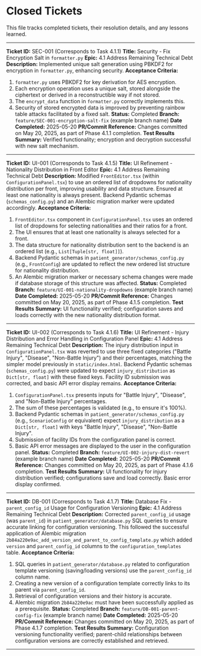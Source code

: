 # Closed Tickets

This file tracks completed tickets, their resolution details, and any lessons learned.

---

__Ticket ID:__ SEC-001 (Corresponds to Task 4.1.1) __Title:__ Security - Fix Encryption Salt in `formatter.py`
__Epic:__ 4.1 Address Remaining Technical Debt
__Description:__ Implemented unique salt generation using PBKDF2 for encryption in `formatter.py`, enhancing security.
__Acceptance Criteria:__
1. `formatter.py` uses PBKDF2 for key derivation for AES encryption.
2. Each encryption operation uses a unique salt, stored alongside the ciphertext or derived in a reconstructible way if not stored.
3. The `encrypt_data` function in `formatter.py` correctly implements this.
4. Security of stored encrypted data is improved by preventing rainbow table attacks facilitated by a fixed salt.
__Status:__ Completed
__Branch:__ `feature/SEC-001-encryption-salt-fix` (example branch name)
__Date Completed:__ 2025-05-20
__PR/Commit Reference:__ Changes committed on May 20, 2025, as part of Phase 4.1.1 completion.
__Test Results Summary:__ Verified functionality; encryption and decryption successful with new salt mechanism.

---

__Ticket ID:__ UI-001 (Corresponds to Task 4.1.5) __Title:__ UI Refinement - Nationality Distribution in Front Editor
__Epic:__ 4.1 Address Remaining Technical Debt
__Description:__ Modified `FrontEditor.tsx` (within `ConfigurationPanel.tsx`) to use an ordered list of dropdowns for nationality distribution per front, improving usability and data structure. Ensured at least one nationality is always present. Backend Pydantic schemas (`schemas_config.py`) and an Alembic migration marker were updated accordingly.
__Acceptance Criteria:__
1. `FrontEditor.tsx` component in `ConfigurationPanel.tsx` uses an ordered list of dropdowns for selecting nationalities and their ratios for a front.
2. The UI ensures that at least one nationality is always selected for a front.
3. The data structure for nationality distribution sent to the backend is an ordered list (e.g., `List[Tuple[str, float]]`).
4. Backend Pydantic schemas in `patient_generator/schemas_config.py` (e.g., `FrontConfig`) are updated to reflect the new ordered list structure for nationality distribution.
5. An Alembic migration marker or necessary schema changes were made if database storage of this structure was affected.
__Status:__ Completed
__Branch:__ `feature/UI-001-nationality-dropdowns` (example branch name)
__Date Completed:__ 2025-05-20
__PR/Commit Reference:__ Changes committed on May 20, 2025, as part of Phase 4.1.5 completion.
__Test Results Summary:__ UI functionality verified; configuration saves and loads correctly with the new nationality distribution format.

---

__Ticket ID:__ UI-002 (Corresponds to Task 4.1.6) __Title:__ UI Refinement - Injury Distribution and Error Handling in Configuration Panel
__Epic:__ 4.1 Address Remaining Technical Debt
__Description:__ The injury distribution input in `ConfigurationPanel.tsx` was reverted to use three fixed categories ("Battle Injury", "Disease", "Non-Battle Injury") and their percentages, matching the simpler model previously in `static/index.html`. Backend Pydantic schemas (`schemas_config.py`) were updated to expect `injury_distribution` as `Dict[str, float]` with these fixed keys. Facility ID submission was corrected, and basic API error display remains.
__Acceptance Criteria:__
1. `ConfigurationPanel.tsx` presents inputs for "Battle Injury", "Disease", and "Non-Battle Injury" percentages.
2. The sum of these percentages is validated (e.g., to ensure it's 100%).
3. Backend Pydantic schemas in `patient_generator/schemas_config.py` (e.g., `ScenarioConfig` or equivalent) expect `injury_distribution` as a `Dict[str, float]` with keys "Battle Injury", "Disease", "Non-Battle Injury".
4. Submission of facility IDs from the configuration panel is correct.
5. Basic API error messages are displayed to the user in the configuration panel.
__Status:__ Completed
__Branch:__ `feature/UI-002-injury-dist-revert` (example branch name)
__Date Completed:__ 2025-05-20
__PR/Commit Reference:__ Changes committed on May 20, 2025, as part of Phase 4.1.6 completion.
__Test Results Summary:__ UI functionality for injury distribution verified; configurations save and load correctly. Basic error display confirmed.

---

__Ticket ID:__ DB-001 (Corresponds to Task 4.1.7) __Title:__ Database Fix - `parent_config_id` Usage for Configuration Versioning
__Epic:__ 4.1 Address Remaining Technical Debt
__Description:__ Corrected `parent_config_id` usage (was `parent_id`) in `patient_generator/database.py` SQL queries to ensure accurate linking for configuration versioning. This followed the successful application of Alembic migration `2b84a220e9ac_add_version_and_parent_to_config_template.py` which added `version` and `parent_config_id` columns to the `configuration_templates` table.
__Acceptance Criteria:__
1. SQL queries in `patient_generator/database.py` related to configuration template versioning (saving/loading versions) use the `parent_config_id` column name.
2. Creating a new version of a configuration template correctly links to its parent via `parent_config_id`.
3. Retrieval of configuration versions and their history is accurate.
4. Alembic migration `2b84a220e9ac` must have been successfully applied as a prerequisite.
__Status:__ Completed
__Branch:__ `feature/DB-001-parent-config-fix` (example branch name)
__Date Completed:__ 2025-05-20
__PR/Commit Reference:__ Changes committed on May 20, 2025, as part of Phase 4.1.7 completion.
__Test Results Summary:__ Configuration versioning functionality verified; parent-child relationships between configuration versions are correctly established and retrieved.
---
